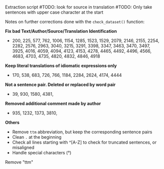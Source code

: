 
Extraction script
#TODO: look for source in translation
#TODO: Only take sentences with upper case character at the start


Notes on further corrections done with the `check_dataset()` function:

**Fix bad Text/Author/Source/Translation Identification**
* 200, 225, 577, 762, 1006, 1154, 1285, 1523, 1529, 2079, 2146, 2155, 2254, 2282, 2576, 2963, 3040, 3215, 3291, 3398, 3347, 3463, 3470, 3497, 3925, 4016, 4059, 4094, 4123, 4153, 4278, 4465, 4492, 4496, 4566, 4683, 4703, 4735, 4820, 4832, 4846, 4918

**Keep literal translations of idiomatic expressions only**
* 170, 538, 683, 726, 766, 1184, 2284, 2624, 4174, 4444

**Not a sentence pair. Deleted or replaced by word pair**
* 39, 930, 1580, 4381, 

**Removed additional comment made by author**
* 935, 1232, 1373, 3810,

**Others**
* Remove `ttm` abbreviation, but keep the corresponding sentence pairs
* Clean `.` at the beginning
* Check all lines starting with ^[A-Z] to check for truncated sentences, or misaligned
* Handle special characters (°)

Remove "ttm"